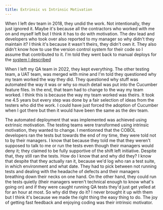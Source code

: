 ```yaml
---
title: Extrinsic vs Intrinsic Motivation
---
```


When I left dev team in 2018, they undid the work. Not intentionally, they just ignored it.
Maybe it's because all the contractors who worked with me on and myself left but I think it has to do with motivation.
The dev lead and developers who took over also reported to my manager so why didn't they maintain it?
I think it's because it wasn't theirs, they didn't own it. 
They also didn't know how to use the version control system for their code so I assume that contributed to it.
I'm told they went back to manual deploys for the [system I described](What%20led%20me%20to%20a%20QA%20team/The%20Awesome%20Machine)

When I left my QA team in 2022, they kept everything. 
The other testing team, a UAT team, was merged with mine and I'm told they questioned why my team worked the way they did.
They questioned why stuff was automated the way it was or why so much detail was put into the Cucumber feature files.
In the end, that team had to change to the way my team worked. 
I think this is because the way my team worked was theirs.
It took me 4.5 years but every step was done by a fair selection of ideas from the testers who did the work.
I could have just forced the adoption of Cucumber when I got there but then it would have been the same as the dev team.

The automated deployment that was implemented was achieved using extrinsic motivation.
The testing teams were transformed using intrinsic motivation, they wanted to change.
I mentionned that the COBOL developers ran the tests but towards the end of my time, they were told not to by their managers.
I know that because they told me that they weren't supposed to talk to me or run the tests even though their managers would deny it; they claimed to be fully supportive of the shift left initiative.
Despite that, they still ran the tests. How do I know that and why did they?
I know that despite that they actually ran it, because we'd log who ran a test suite, in which environment and what date.
They had to pick between not running tests and dealing with the headache of defects and their managers breathing down their necks on one hand.
On the other hand, they could run the tests quietly (their managers weren't technical enough to know what's going on) and if they were caught running QA tests they'd just get yelled at for an hour at most.
So why did they do it? I never brought it up with them but I think it's because we made the right thing the easy thing to do.
The joy of getting fast feedback and enjoying coding was their intrinsic motivator.

